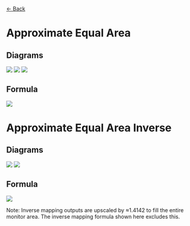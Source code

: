 [<- Back](https://github.com/Kuuuube/Circular_Area/blob/main/wiki/mappings_index.md#mappings-index)

# Approximate Equal Area

## Diagrams
![](https://raw.githubusercontent.com/Kuuuube/Circular_Area/main/wiki/images/mappings/square_approximate_equal_area_circle_grid_thick_checkerboard.png)
![](https://raw.githubusercontent.com/Kuuuube/Circular_Area/main/wiki/images/mappings/square_approximate_equal_area_square_grid_thick_checkerboard.png)
![](https://raw.githubusercontent.com/Kuuuube/Circular_Area/main/wiki/images/mappings/square_approximate_equal_area_dot_grid_circle_rgb_gradient_circle.png)

## Formula
![](https://raw.githubusercontent.com/Kuuuube/Circular_Area/main/wiki/images/formulas/approximate_equal_area_formula.png)




# Approximate Equal Area Inverse

## Diagrams
![](https://raw.githubusercontent.com/Kuuuube/Circular_Area/main/wiki/images/mappings/circle_approximate_equal_area_square_grid_circle_thick_checkerboard.png)
![](https://raw.githubusercontent.com/Kuuuube/Circular_Area/main/wiki/images/mappings/circle_approximate_equal_area_dot_grid_square_rgb_gradient.png)

## Formula
![](https://raw.githubusercontent.com/Kuuuube/Circular_Area/main/wiki/images/formulas/approximate_equal_area_inverse_formula.png)

Note: Inverse mapping outputs are upscaled by ≈1.4142 to fill the entire monitor area. The inverse mapping formula shown here excludes this.